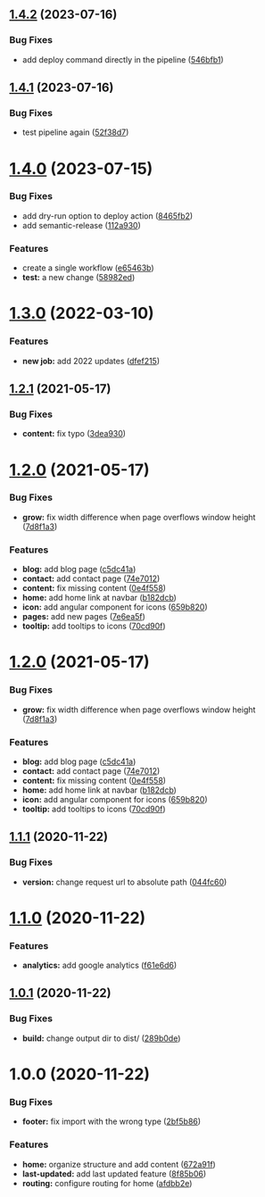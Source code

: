 ## [1.4.2](https://github.com/ricardoerikson/ricardoerikson.github.io/compare/v1.4.1...v1.4.2) (2023-07-16)


### Bug Fixes

* add deploy command directly in the pipeline ([546bfb1](https://github.com/ricardoerikson/ricardoerikson.github.io/commit/546bfb1f511185fa9b55a3998084bc206496b430))

## [1.4.1](https://github.com/ricardoerikson/ricardoerikson.github.io/compare/v1.4.0...v1.4.1) (2023-07-16)


### Bug Fixes

* test pipeline again ([52f38d7](https://github.com/ricardoerikson/ricardoerikson.github.io/commit/52f38d725b79ca5e7fecbe45504f5294c3a32593))

# [1.4.0](https://github.com/ricardoerikson/ricardoerikson.github.io/compare/v1.3.0...v1.4.0) (2023-07-15)


### Bug Fixes

* add dry-run option to deploy action ([8465fb2](https://github.com/ricardoerikson/ricardoerikson.github.io/commit/8465fb27a17fc8b1417e01172d1fe2d89373aefd))
* add semantic-release ([112a930](https://github.com/ricardoerikson/ricardoerikson.github.io/commit/112a930ffae3bcee4c6904e0829ff83fffe495c7))


### Features

* create a single workflow ([e65463b](https://github.com/ricardoerikson/ricardoerikson.github.io/commit/e65463bbc28eee2ecd8b582b89a9116d278efcca))
* **test:** a new change ([58982ed](https://github.com/ricardoerikson/ricardoerikson.github.io/commit/58982edaed6a85b6eea19e3b6212431e5f17151e))

# [1.3.0](https://github.com/ricardoerikson/ricardoerikson.github.io/compare/v1.2.1...v1.3.0) (2022-03-10)


### Features

* **new job:** add 2022 updates ([dfef215](https://github.com/ricardoerikson/ricardoerikson.github.io/commit/dfef215b4b87c50b946e96026acb85292b5a2e2a))

## [1.2.1](https://github.com/ricardoerikson/ricardoerikson.github.io/compare/v1.2.0...v1.2.1) (2021-05-17)


### Bug Fixes

* **content:** fix typo ([3dea930](https://github.com/ricardoerikson/ricardoerikson.github.io/commit/3dea93065633133d9b7b6c9e589eb2c2395a19ab))

# [1.2.0](https://github.com/ricardoerikson/ricardoerikson.github.io/compare/v1.1.1...v1.2.0) (2021-05-17)


### Bug Fixes

* **grow:** fix width difference when page overflows window height ([7d8f1a3](https://github.com/ricardoerikson/ricardoerikson.github.io/commit/7d8f1a3cc1c06d632de5b2ced6c69b02912bf1a9))


### Features

* **blog:** add blog page ([c5dc41a](https://github.com/ricardoerikson/ricardoerikson.github.io/commit/c5dc41ab48ec996f18bf30e5bceac1d273c20806))
* **contact:** add contact page ([74e7012](https://github.com/ricardoerikson/ricardoerikson.github.io/commit/74e70123586dc9e6e8d7029435199c1ef78ef5b5))
* **content:** fix missing content ([0e4f558](https://github.com/ricardoerikson/ricardoerikson.github.io/commit/0e4f5582c8df619ac147203e8a24857df16c46ac))
* **home:** add home link at navbar ([b182dcb](https://github.com/ricardoerikson/ricardoerikson.github.io/commit/b182dcbfa48080bbadfc8401abfb1af4afc01608))
* **icon:** add angular component for icons ([659b820](https://github.com/ricardoerikson/ricardoerikson.github.io/commit/659b820693e68045ee68940e3d3f4cdb6bc3c447))
* **pages:** add new pages ([7e6ea5f](https://github.com/ricardoerikson/ricardoerikson.github.io/commit/7e6ea5fc8681cc9e5fc800392ebeb0d556c36b61))
* **tooltip:** add tooltips to icons ([70cd90f](https://github.com/ricardoerikson/ricardoerikson.github.io/commit/70cd90f8adefe6541812846f4c076cda6f59c8f2))

# [1.2.0](https://github.com/ricardoerikson/ricardoerikson.github.io/compare/v1.1.1...v1.2.0) (2021-05-17)


### Bug Fixes

* **grow:** fix width difference when page overflows window height ([7d8f1a3](https://github.com/ricardoerikson/ricardoerikson.github.io/commit/7d8f1a3cc1c06d632de5b2ced6c69b02912bf1a9))


### Features

* **blog:** add blog page ([c5dc41a](https://github.com/ricardoerikson/ricardoerikson.github.io/commit/c5dc41ab48ec996f18bf30e5bceac1d273c20806))
* **contact:** add contact page ([74e7012](https://github.com/ricardoerikson/ricardoerikson.github.io/commit/74e70123586dc9e6e8d7029435199c1ef78ef5b5))
* **content:** fix missing content ([0e4f558](https://github.com/ricardoerikson/ricardoerikson.github.io/commit/0e4f5582c8df619ac147203e8a24857df16c46ac))
* **home:** add home link at navbar ([b182dcb](https://github.com/ricardoerikson/ricardoerikson.github.io/commit/b182dcbfa48080bbadfc8401abfb1af4afc01608))
* **icon:** add angular component for icons ([659b820](https://github.com/ricardoerikson/ricardoerikson.github.io/commit/659b820693e68045ee68940e3d3f4cdb6bc3c447))
* **tooltip:** add tooltips to icons ([70cd90f](https://github.com/ricardoerikson/ricardoerikson.github.io/commit/70cd90f8adefe6541812846f4c076cda6f59c8f2))

## [1.1.1](https://github.com/ricardoerikson/ricardoerikson.github.io/compare/v1.1.0...v1.1.1) (2020-11-22)


### Bug Fixes

* **version:** change request url to absolute path ([044fc60](https://github.com/ricardoerikson/ricardoerikson.github.io/commit/044fc60d3bdb62ba0eef87157244ba61e227fc9f))

# [1.1.0](https://github.com/ricardoerikson/ricardoerikson.github.io/compare/v1.0.1...v1.1.0) (2020-11-22)


### Features

* **analytics:** add google analytics ([f61e6d6](https://github.com/ricardoerikson/ricardoerikson.github.io/commit/f61e6d6a672b95bb2b2a336c79ae75c903b2673c))

## [1.0.1](https://github.com/ricardoerikson/ricardoerikson.github.io/compare/v1.0.0...v1.0.1) (2020-11-22)


### Bug Fixes

* **build:** change output dir to dist/ ([289b0de](https://github.com/ricardoerikson/ricardoerikson.github.io/commit/289b0de4b71bec4e370b2ad26a16230d79fb6e4a))

# 1.0.0 (2020-11-22)


### Bug Fixes

* **footer:** fix import with the wrong type ([2bf5b86](https://github.com/ricardoerikson/ricardoerikson.github.io/commit/2bf5b86dc4152dec12603deaa7a17df9317a3de4))


### Features

* **home:** organize structure and add content ([672a91f](https://github.com/ricardoerikson/ricardoerikson.github.io/commit/672a91f8e53a871c2d27453c94ce7637e8736359))
* **last-updated:** add last updated feature ([8f85b06](https://github.com/ricardoerikson/ricardoerikson.github.io/commit/8f85b0659f89faa5b2ffef529d29ccc3ce4b55bc))
* **routing:** configure routing for home ([afdbb2e](https://github.com/ricardoerikson/ricardoerikson.github.io/commit/afdbb2e8dbfbf372bbbf75f86b778048c06e2077))
